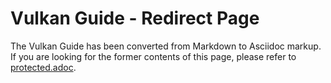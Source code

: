 # Vulkan Guide - Redirect Page

The Vulkan  Guide has been converted from Markdown to Asciidoc markup. If you are looking for the former contents of this page, please refer to [protected.adoc](./protected.adoc).
